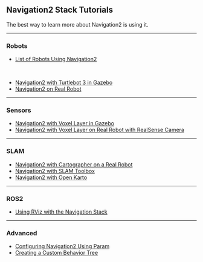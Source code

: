 ## Navigation2 Stack Tutorials

The best way to learn more about Navigation2 is using it.

---

### Robots
  - [List of Robots Using Navigation2]()

<br>

  - [Navigation2 with Turtlebot 3 in Gazebo](navigation2_with_turtlebot3_in_gazebo.md)
  - [Navigation2 on Real Robot](navigation2_on_real_turtlebot3.md)
---  

### Sensors
  - [Navigation2 with Voxel Layer in Gazebo]()
  - [Navigation2 with Voxel Layer on Real Robot with RealSense Camera]()

---

### SLAM
  - [Navigation2 with Cartographer on a Real Robot]()
  - [Navigation2 with SLAM Toolbox]()
  - [Navigation2 with Open Karto]()

---

### ROS2 
  - [Using RViz with the Navigation Stack]()

---

### Advanced

   - [Configuring Navigation2 Using Param]()
   - [Creating a Custom Behavior Tree]()
